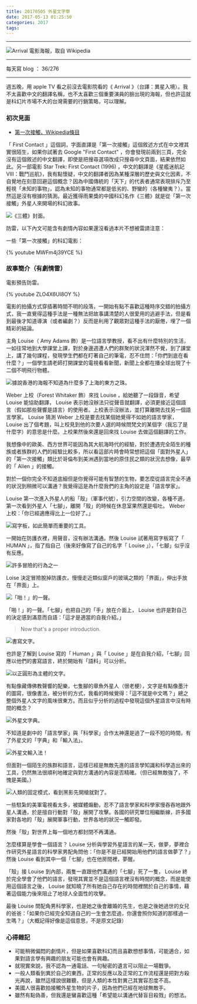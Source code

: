 ```yaml
---
title: 20170505 外星文字學
date: 2017-05-13 01:25:50
categories: 2017
tags:
---
```


---

![Arrival 電影海報，取自 Wikipedia](https://c1.staticflickr.com/5/4173/34086809640_ff576e6152_o.jpg)

---

每天寫 blog ： 36/276

---

週五晚，用 apple TV 看之前沒去電影院看的《 Arrival 》（台譯：異星入境）。我不太喜歡中文的翻譯名稱，也不太喜歡三個重要演員的臉出現的海報，但也許這就是科幻片市場不大的台灣需要的行銷策略，可以理解。

### 初次見面

- [第一次接觸，Wikipedia條目](https://zh.wikipedia.org/zh-tw/%E7%AC%AC%E4%B8%80%E6%AC%A1%E6%8E%A5%E8%A7%A6)

「 First Contact 」這個詞，字面直譯是「第一次接觸」這個敘述方式在中文裡其實很陌生，如果你試著去 Google "First Contact" ，你會發現前兩到三頁，完全沒有這個敘述的中文翻譯，即使是把搜尋選項改成只搜尋中文頁面，結果依然如此。另一部電影 Star Trek: First Contact (1996) ，中文的翻譯是《星艦迷航記VIII：戰鬥巡航》，我有點懷疑，中文的翻譯者因為某種深層的歷史與文化因素，不自覺地在刻意回避這個概念？因為中國傳統的「天下」的代表者通常表現排斥乃至輕視「未知的事物」，認為未知的事物通常都是低劣的、野蠻的（各種蠻夷？）。當然這是沒有根據的猜測。最近獲得雨果獎的中國科幻名作《三體》就是從「第一次接觸」外星人來開場的科幻故事。

![《三體》封面。](https://c1.staticflickr.com/5/4168/34210405180_20098967f6_o.jpg)

防雷，以下內文可能含有劇情內容如果還沒看過本片不想被雷請注意：

一些「第一次接觸」的科幻電影：

{% youtube MWFm4j39YCE %}

### 故事簡介（有劇情雷）

電影預告防雷。

{% youtube ZLO4X6UI8OY %}

電影的拍攝方式穿插著時間不明的段落，一開始有點不喜歡這種時序交錯的拍攝方式，我一直覺得這種手法是一種無法把故事講清楚的人很愛用的逃避手法，但是看到最後才知道導演（或者編劇？）反而是利用了觀眾對這種手法的厭倦，埋了一個精彩的結論。

主角 Louise（ Amy Adams 飾）是一位語言學教授，看不出有什麼特別的生活，一如往常地到大學課堂上課，對於身邊週遭人們的群聚的狀況渾然不覺，到了課堂上，講了幾句課程，發現學生們都在盯著自己的筆電，忍不住問：「你們到底在看什麼？」一個學生請老師打開課堂的電視看看新聞，新聞上全都在播全球出現了十二個不明飛行物體。

![據說香港的海報不知道為什麼多了上海的東方之珠。](https://c1.staticflickr.com/5/4186/34211131120_e00f0696f4_o.jpg)

Weber 上校（Forest Whitaker 飾）來找 Louise ，給她聽了一段錄音，希望 Louise 能協助翻譯， Louise 表示她沒辦法只從聲音就翻譯，必須更接近這個語言（假如那些聲響是語言）的使用者。上校表示沒辦法，並打算離開去找另一個語言學家。 Louise 猜測 Weber 上校是要去找某個她覺得不如她的語言學家， Louise 出了個考題，叫上校見到他的次要人選的時候問梵文的某個字（我忘了是什麼字）的意思是什麼。上校果然後來還是回來找 Louise 去做這個翻譯的工作。

我想像中的歐美、西方世界可能因為其大航海時代的經驗，對於遭遇完全陌生的種族或者族群的人們的經驗比較多，所以看這部片時會時常想把這個「面對外星人」的「第一次接觸」類比於哥倫布到美洲遇到當地的原住民之類的狀況去想像，最早的「 Alien 」的接觸。

對於一個你完全不知道底細但是你覺得可能有智慧的生物，要怎麼從語言完全不通的狀況到稍微可以溝通？我覺得這是為什麼我們的主角的設定是「語言學家」。

Louise 第一次進入外星人的船「殼」（軍事代號），引力空間的改變，各種不適，第一次看到外星人「七腳」，離開「殼」的時候在休息室果然還是嘔吐。 Weber 上校：「你已經適應得比上一位好了。」

![寫字板，如此簡單而重要的工具。](https://c1.staticflickr.com/5/4190/33771951124_1f524906ba.jpg)

一開始在防護衣裡，用聲音，沒有辦法溝通。然後 Louise 試著用寫字板寫了「 HUMAN 」，指了指自己（後來好像寫了自己的名字「 Louise 」），「七腳」似乎沒有反應。

![許多冒險的行為之一](https://c1.staticflickr.com/5/4164/34573437526_798c24c987.jpg)

Loise 決定冒險脫掉防護衣，慢慢走近類似窗戶的玻璃之類的「界面」，伸出手放在「界面」上。

![「啪！」的一聲。](https://c1.staticflickr.com/5/4183/33771950814_cba4c4b096.jpg)

「啪！」的一聲。「七腳」也把自己的「手」放在介面上， Louise 也許是對自己的決定感到滿意而自語：「這才是適當的自我介紹。」

> Now that's a proper introduction.

![書寫文字。](https://c1.staticflickr.com/5/4182/33771950484_c3b67d455f.jpg)

也許是了解到 Louise 寫的「 Human 」與「 Louise 」是在自我介紹，「七腳」回應以他們的書寫語言，終於開始有「語料」可以分析。

![以正圓形為主體的文字。](https://c1.staticflickr.com/5/4160/33771950304_c1af791a0d.jpg)

有點像藏傳佛教聲響的配樂，七隻腳的章魚外星人（很老梗），文字是有點像墨汁的圖寫，很像書法，被分析的方式，我看的時候覺得：「這不就是中文嗎？」總之整個外星人文字的風味很東方。而且似乎分析的過程中發現這個外星語言中沒有時間的概念？

![外星文字典。](https://c1.staticflickr.com/5/4166/34228858560_b10b845fc5.jpg)

不知道是劇中的「語言學家」與「科學家」合作太神還是過了一段不短的時間，有了外星文的「字典」和「輸入法」。

![外星文輸入法！](https://c1.staticflickr.com/5/4182/34228858400_5084f6f7d8.jpg)

但面對一個陌生的族群和語言，這樣已經是無敵先進的語言學知識和科學造出來的工具，仍然無法很順利地確定與對方溝通的內容是否精確。（但已經無敵強了，不愧是美國。）

![人類的固定模式，看到黑影先開槍就對了。](https://c1.staticflickr.com/5/4192/34228858930_865e15a939.jpg)

一些駐紮的美軍電視看太多，被媒體煽動，忍不了語言學家和科學家慢吞吞地跟外星人溝通，於是擅自行動對「殼」展開了攻擊。各國的研究單位相繼斷線，許多國家對各地的「殼」展開軍事行動，世界各地的狀況一觸即發。

然後「殼」對世界上每一個地方都封閉不再溝通。

怎麼樣算是學會一個語言？ Louise 分析與學習外星語言的某一天，做夢，夢裡合作研究外星語言的科學家男配角問他：「你是不是已經開始用他們的語言做夢了？」然後 Louise 看到其中一個「七腳」也在他房間裡，夢醒。

「殼」接 Louise 到內部，兩隻一直跟他們溝通的「七腳」死了一隻， Louise 終於完全學會了他們的語言，發現其實並不是這個語言裡沒有時間的概念，而是能使用這個語言之後， Louise 就知曉了所有她自己存在的時間裡關於自己的事情，藉著這個能力後來阻止了地球人全面性的攻擊。

最後 Louise 問配角男科學家，也是她之後會離婚的先生，也是之後她過世的女兒的爸爸：「如果你已經完全知道自己的一生會怎麼過，你還會照你知道的那樣過一生嗎？」（大概記得好像是這個意思，不是原文記錄）

### 心得雜記

- 可能稍微偏悶的劇情片，但是如果喜歡科幻而且喜歡想想事情，可能適合，如果對語言學有興趣的朋友可能也會有興趣。
- 就現實來說，我不認為一通電話、一句秘密的遺言可以阻止一場戰爭。
- 一般人類看到異於自己的東西，正常的反應以及正常的工作流程還是把對方殺光再說，雖然這樣說很難聽，但是人類的本性對異己其實容忍度不高。
- 美國人很喜歡拍接觸外星生物的片子，因為他們已經在地球無敵手。
- 雖然有點偽善，但我還是蠻喜歡這種「希望能以溝通代替盲目殺戮」的想法。
